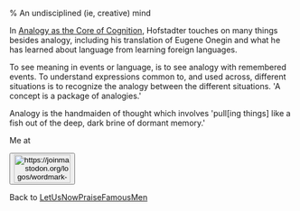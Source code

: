 % An undisciplined (ie, creative) mind

In [Analogy as the Core of Cognition](http://worrydream.com/refs/Hofstadter%20-%20Analogy%20as%20the%20Core%20of%20Cognition.pdf),
Hofstadter touches on many things besides analogy, including his translation of Eugene Onegin and what he has learned about language from learning foreign languages.
 
To see meaning in events or language, is to see analogy with remembered events. To understand expressions common to, and used across, different situations is to recognize the analogy between the different situations. 'A concept is a package of analogies.'

Analogy is the handmaiden of thought which involves 'pull[ing things] like a fish out of the deep, dark brine of dormant memory.'


Me at
    <form action='https://mastodon.sdf.org/@drbean'>
    <button type='submit' class='btn'>
    <img src='./mastodon.svg'
        alt='https://joinmastodon.org/logos/wordmark-black-text.svg'
        style='width:100px;height:50px'/>
    </button></form>
    
Back to [LetUsNowPraiseFamousMen](LetUsNowPraiseFamousMen.html)
